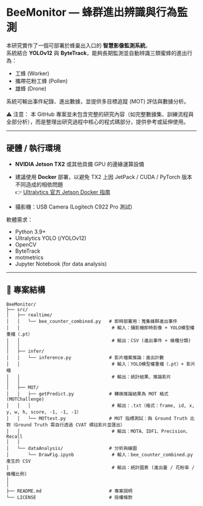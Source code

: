 # BeeMonitor — 蜂群進出辨識與行為監測

本研究實作了一個可部署於蜂巢出入口的 **智慧影像監測系統**。  
系統結合 **YOLOv12** 與 **ByteTrack**，能夠長期監測並自動辨識三類蜜蜂的進出行為：  

- 工蜂 (Worker)  
- 攜帶花粉工蜂 (Pollen)  
- 雄蜂 (Drone)  

系統可輸出事件紀錄、進出數據，並提供多目標追蹤 (MOT) 評估與數據分析。  

⚠️ 注意：
本 GitHub 專案並未包含完整的研究內容（如完整數據集、訓練流程與全部分析），而是整理出研究過程中核心的程式碼部分，提供參考或延伸使用。

---

## 硬體 / 執行環境

- **NVIDIA Jetson TX2** 或其他具備 GPU 的邊緣運算設備  
- 建議使用 **Docker** 部署，以避免 TX2 上因 JetPack / CUDA / PyTorch 版本不同造成的相依問題  
  👉 [Ultralytics 官方 Jetson Docker 指南](https://docs.ultralytics.com/guides/nvidia-jetson/#jetpack-support-based-on-jetson-device)

- 攝影機：USB Camera (Logitech C922 Pro 測試)  

軟體需求：
- Python 3.9+
- Ultralytics YOLO (/YOLOv12)
- OpenCV
- ByteTrack
- motmetrics
- Jupyter Notebook (for data analysis)

---

## 📂 專案結構
```text
BeeMonitor/
├── src/
│   ├── realtime/
│   │   └── bee_counter_combined.py   # 即時部署用：蒐集蜂群進出事件
│   │                                  # 輸入：攝影機即時影像 + YOLO模型權重檔（.pt）
│   │                                  # 輸出：CSV (進出事件 + 蜂種分類)
│   │
│   ├── infer/
│   │   └── inference.py              # 影片檔案推論：進出計數
│   │                                  # 輸入：YOLO模型權重檔（.pt）+ 影片檔
│   │                                  # 輸出：統計結果、推論影片
│   │
│   ├── MOT/
│   │   ├── getPredict.py             # 轉換推論結果為 MOT 格式 (MOTChallenge)
│   │   │                              # 輸出：.txt（格式：frame, id, x, y, w, h, score, -1, -1, -1）
│   │   └── MOTtest.py                # MOT 指標測試：與 Ground Truth 比對（Ground Truth 需自行透過 CVAT 標註影片並匯出）
│   │                                  # 輸出：MOTA、IDF1、Precision、Recall
│   │
│   └── dataAnalysis/                 # 分析與繪圖
│       └── DrawFig.ipynb              # 輸入：bee_counter_combined.py 產生的 CSV
│                                      # 輸出：統計圖表 (進出量 / 花粉率 / 蜂種比例)
│                                      
│
├── README.md                         # 專案說明
└── LICENSE                           # 授權條款
